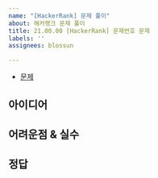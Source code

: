 ```yaml
---
name: "[HackerRank] 문제 풀이"
about: 해커랭크 문제 풀이
title: 21.00.00 [HackerRank] 문제번호 문제
labels: ''
assignees: blossun

---
```


- [문제]()

## 아이디어

## 어려운점 & 실수

## 정답
```java

```
